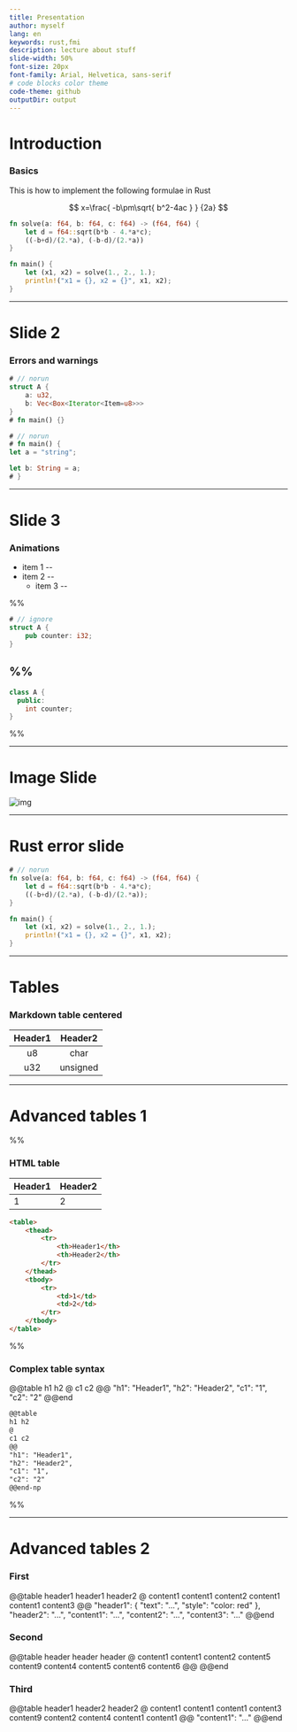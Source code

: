 ```yaml
---
title: Presentation
author: myself
lang: en
keywords: rust,fmi
description: lecture about stuff
slide-width: 50%
font-size: 20px
font-family: Arial, Helvetica, sans-serif
# code blocks color theme
code-theme: github
outputDir: output
---
```


# Introduction

### Basics

This is how to implement the following formulae in Rust

$$
x=\frac{ -b\pm\sqrt{ b^2-4ac } } {2a}
$$

```rust
fn solve(a: f64, b: f64, c: f64) -> (f64, f64) {
    let d = f64::sqrt(b*b - 4.*a*c);
    ((-b+d)/(2.*a), (-b-d)/(2.*a))
}

fn main() {
    let (x1, x2) = solve(1., 2., 1.);
    println!("x1 = {}, x2 = {}", x1, x2);
}
```

---

# Slide 2

### Errors and warnings

```rust
# // norun
struct A {
    a: u32,
    b: Vec<Box<Iterator<Item=u8>>>
}
# fn main() {}
```

```rust
# // norun
# fn main() {
let a = "string";

let b: String = a;
# }
```

---

# Slide 3

### Animations

* item 1
--
* item 2
--
  - item 3
--

%%
```rust
# // ignore
struct A {
    pub counter: i32;
}
```
%%
--
```cpp
class A {
  public:
    int counter;
}
```
%%

---

# Image Slide

![img](http://qnimate.com/wp-content/uploads/2014/03/images2.jpg)

---

# Rust error slide

```rust
# // norun
fn solve(a: f64, b: f64, c: f64) -> (f64, f64) {
    let d = f64::sqrt(b*b - 4.*a*c);
    ((-b+d)/(2.*a), (-b-d)/(2.*a));
}

fn main() {
    let (x1, x2) = solve(1., 2., 1.);
    println!("x1 = {}, x2 = {}", x1, x2);
}
```

---

# Tables

### Markdown table centered

| Header1 | Header2  |
|:-------:|:--------:|
|   u8    |   char   |
|   u32   | unsigned |

---

# Advanced tables 1

%%
### HTML table

<table>
    <thead>
        <tr><th>Header1</th><th>Header2</th></tr>
    </thead>
    <tbody>
        <tr><td>1</td><td>2</td></tr>
    </tbody>
</table>

```html
<table>
    <thead>
        <tr>
            <th>Header1</th>
            <th>Header2</th>
        </tr>
    </thead>
    <tbody>
        <tr>
            <td>1</td>
            <td>2</td>
        </tr>
    </tbody>
</table>
```
%%
### Complex table syntax

@@table
h1 h2
@
c1 c2
@@
"h1": "Header1",
"h2": "Header2",
"c1": "1",
"c2": "2"
@@end

```md
@@table
h1 h2
@
c1 c2
@@
"h1": "Header1",
"h2": "Header2",
"c1": "1",
"c2": "2"
@@end-np
```
%%

---

# Advanced tables 2

### First

@@table
header1 header1 header2
@
content1 content1 content2
content1 content1 content3
@@
"header1": {
    "text": "...",
    "style": "color: red"
},
"header2": "...",
"content1": "...",
"content2": "...",
"content3": "..."
@@end

### Second

@@table
header header header
@
content1 content1 content2
content5 content9 content4
content5 content6 content6
@@
@@end

### Third

@@table
header1 header2 header2
@
content1 content1 content1
content3 content9 content2
content4 content1 content1
@@
"content1": "..."
@@end
